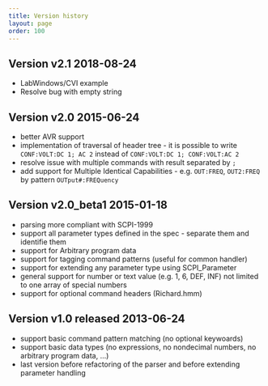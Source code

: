```yaml
---
title: Version history
layout: page
order: 100
---
```


Version v2.1 2018-08-24
---

* LabWindows/CVI example
* Resolve bug with empty string


Version v2.0 2015-06-24
---

* better AVR support
* implementation of traversal of header tree - it is possible to write `CONF:VOLT:DC 1; AC 2` instead of `CONF:VOLT:DC 1; CONF:VOLT:AC 2`
* resolve issue with multiple commands with result separated by `;`
* add support for Multiple Identical Capabilities - e.g. `OUT:FREQ`, `OUT2:FREQ` by pattern `OUTput#:FREQuency`

Version v2.0_beta1 2015-01-18
---

* parsing more compliant with SCPI-1999
* support all parameter types defined in the spec - separate them and identifie them
* support for Arbitrary program data
* support for tagging command patterns (useful for common handler)
* support for extending any parameter type using SCPI_Parameter
* general support for number or text value (e.g. 1, 6, DEF, INF) not limited to one array of special numbers
* support for optional command headers (Richard.hmm)


Version v1.0 released 2013-06-24
---

* support basic command pattern matching (no optional keywoards)
* support basic data types (no expressions, no nondecimal numbers, no arbitrary program data, ...)
* last version before refactoring of the parser and before extending parameter handling

